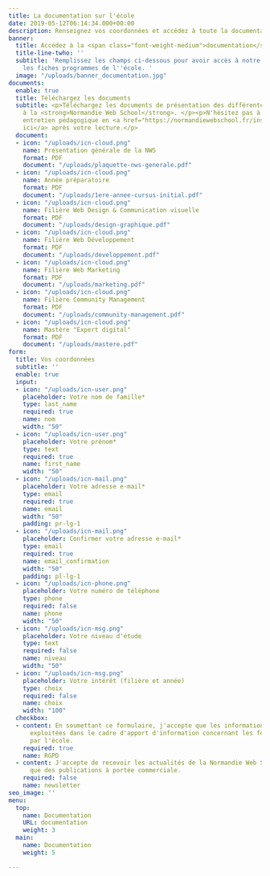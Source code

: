```yaml
---
title: La documentation sur l'école
date: 2019-05-12T06:14:34.000+00:00
description: Renseignez vos coordonnées et accédez à toute la documentation sur l'école.
banner:
  title: Accédez à la <span class="font-weight-medium">documentation</span>
  title-line-twho: ''
  subtitle: 'Remplissez les champs ci-dessous pour avoir accès à notre plaquette et
    les fiches programmes de l''école. '
  image: "/uploads/banner_documentation.jpg"
documents:
  enable: true
  title: Téléchargez les documents
  subtitle: <p>Téléchargez les documents de présentation des différentes filières
    à la <strong>Normandie Web School</strong>. </p><p>N'hésitez pas à demander un
    entretien pédagogique en <a href="https://normandiewebschool.fr/inscription/">cliquant
    ici</a> après votre lecture.</p>
  document:
  - icon: "/uploads/icn-cloud.png"
    name: Présentation générale de la NWS
    format: PDF
    document: "/uploads/plaquette-nws-generale.pdf"
  - icon: "/uploads/icn-cloud.png"
    name: Année préparatoire
    format: PDF
    document: "/uploads/1ere-annee-cursus-initial.pdf"
  - icon: "/uploads/icn-cloud.png"
    name: Filière Web Design & Communication visuelle
    format: PDF
    document: "/uploads/design-graphique.pdf"
  - icon: "/uploads/icn-cloud.png"
    name: Filière Web Développement
    format: PDF
    document: "/uploads/developpement.pdf"
  - icon: "/uploads/icn-cloud.png"
    name: Filière Web Marketing
    format: PDF
    document: "/uploads/marketing.pdf"
  - icon: "/uploads/icn-cloud.png"
    name: Filière Community Management
    format: PDF
    document: "/uploads/community-management.pdf"
  - icon: "/uploads/icn-cloud.png"
    name: Mastère "Expert digital"
    format: PDF
    document: "/uploads/mastere.pdf"
form:
  title: Vos coordonnées
  subtitle: ''
  enable: true
  input:
  - icon: "/uploads/icn-user.png"
    placeholder: Votre nom de famille*
    type: last_name
    required: true
    name: nom
    width: "50"
  - icon: "/uploads/icn-user.png"
    placeholder: Votre prénom*
    type: text
    required: true
    name: first_name
    width: "50"
  - icon: "/uploads/icn-mail.png"
    placeholder: Votre adresse e-mail*
    type: email
    required: true
    name: email
    width: "50"
    padding: pr-lg-1
  - icon: "/uploads/icn-mail.png"
    placeholder: Confirmer votre adresse e-mail*
    type: email
    required: true
    name: email_confirmation
    width: "50"
    padding: pl-lg-1
  - icon: "/uploads/icn-phone.png"
    placeholder: Votre numéro de téléphone
    type: phone
    required: false
    name: phone
    width: "50"
  - icon: "/uploads/icn-msg.png"
    placeholder: Votre niveau d'étude
    type: text
    required: false
    name: niveau
    width: "50"
  - icon: "/uploads/icn-msg.png"
    placeholder: Votre intérêt (filière et année)
    type: choix
    required: false
    name: choix
    width: "100"
  checkbox:
  - content: En soumettant ce formulaire, j'accepte que les informations saisies soient
      exploitées dans le cadre d'apport d'information concernant les formations proposées
      par l'école.
    required: true
    name: RGPD
  - content: J'accepte de recevoir les actualités de la Normandie Web School  ainsi
      que des publications à portée commerciale.
    required: false
    name: newsletter
seo_image: ''
menu:
  top:
    name: Documentation
    URL: documentation
    weight: 3
  main:
    name: Documentation
    weight: 5

---
```

